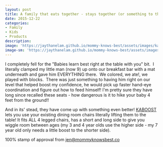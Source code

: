 ```yaml
---
layout: post
title: A family that eats together - stays together (or something to that effect :)
date: 2015-12-22
categories:
- Family
- Kids
- Products
description:
image: 'https://jaythanelam.github.io/mommy-knows-best/assets/images/kaboost.jpg'
image-sm: 'https://jaythanelam.github.io/mommy-knows-best/assets/images/kaboost.jpg'
---
```


I completely fell for the "Babies learn best right at the table with you" bit.  I literally clamped my little man (now 9) up onto our breakfast bar with a mat underneath and gave him EVERYTHING there.  We colored, we ate!, we played with blocks.  There was just something to having him right on our level that helped boost my confidence, he would pick up faster hand-eye coordination and figure out how to feed himself! I'm pretty sure they have long since recalled these seats - how dangerous is it to hike your baby 4 feet from the ground!!

And in its' stead, they have come up with something even better! [KABOOST](http://www.amazon.com/Kaboost-Portable-Chair-Booster-Green/dp/B000V3YFJI/ref=sr_1_1?s=baby-products&amp;ie=UTF8&amp;qid=1450794691&amp;sr=1-1&amp;keywords=kaboost) lets you use your existing dining room chairs literally lifting them to the table! It fits ALL 4 legged chairs, has a short and long side to give you wiggle room between ages (my 3 and 4 year olds use the higher side - my 7 year old only needs a little boost to the shorter side).

100% stamp of approval from jen@mommyknowsbest.co
